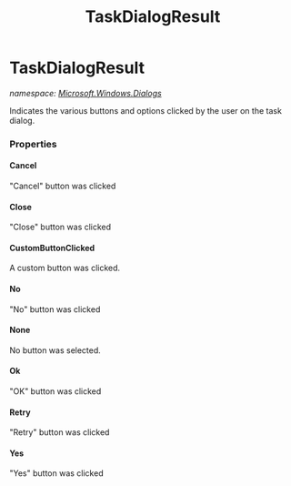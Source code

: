 ﻿---
title: TaskDialogResult
---

# TaskDialogResult
_namespace: [Microsoft.Windows.Dialogs](N-Microsoft.Windows.Dialogs.html)_

Indicates the various buttons and options clicked by the user on the task dialog.



### Properties

#### Cancel
"Cancel" button was clicked
#### Close
"Close" button was clicked
#### CustomButtonClicked
A custom button was clicked.
#### No
"No" button was clicked
#### None
No button was selected.
#### Ok
"OK" button was clicked
#### Retry
"Retry" button was clicked
#### Yes
"Yes" button was clicked

